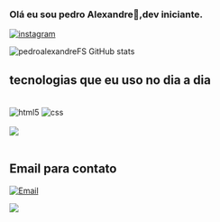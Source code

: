### Olá eu sou pedro Alexandre👋,dev iniciante.


[![instagram](https://img.shields.io/badge/Instagram-E4405F?style=for-the-badge&logo=instagram&logoColor=white)](https://www.instagram.com/pedroalexandrefs/)

![pedroalexandreFS GitHub stats](https://github-readme-stats.vercel.app/api?username=pedroalexandreFS&show_icons=true&theme=tokyonight)

## tecnologias que eu uso no dia a dia

<div style="display:inline_block"><br>
<img align="center" alt="html5" src=https://img.shields.io/badge/HTML5-E34F26?style=for-the-badge&logo=html5&logoColor=white>
<img align="center" alt="css" src=https://img.shields.io/badge/CSS3-1572B6?style=for-the-badge&logo=css3&logoColor=white><br><br>
 <img src=https://i.pinimg.com/originals/2f/65/d9/2f65d9234895580bab8eb0bb411a413a.gif>
</div><br>

## Email para contato
[![Email](https://img.shields.io/badge/Gmail-D14836?style=for-the-badge&logo=gmail&logoColor=white)](pedroalexandrea13@gmail.com)

<img src=https://i.pinimg.com/originals/dc/b2/42/dcb242f28517da9d098ee766280fbda8.gif>
